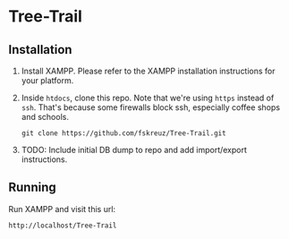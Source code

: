 Tree-Trail
==========

## Installation

1. Install XAMPP. Please refer to the XAMPP installation instructions for your 
platform.

2. Inside `htdocs`, clone this repo. Note that we're using `https` instead of 
`ssh`. That's because some firewalls block ssh, especially coffee shops and 
schools.

    ```
    git clone https://github.com/fskreuz/Tree-Trail.git

    ```

3. TODO: Include initial DB dump to repo and add import/export instructions.

## Running

Run XAMPP and visit this url:

```
http://localhost/Tree-Trail

```
